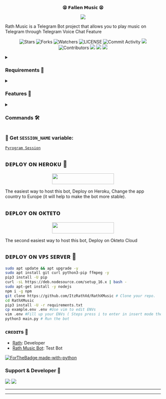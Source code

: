 <p align="center">
    <br><b>😫 𝗙𝗮𝗹𝗹𝗲𝗻 𝗠𝘂𝘀𝗶𝗰 😫</b><br>
</p>
<p align="center"><a href="https://t.me/MetraVoid_Support"><img src="https://telegra.ph/file/89cbc8b8760b6abff430f.jpg"></a></p>

Rath Music is a Telegram Bot project that allows you to play music on Telegram through Telegram Voice Chat Feature</b><br>

<p align="center">
    <img src="https://img.shields.io/github/stars/Ashmit-OP/FallenXMusic?style=for-the-badge" alt="Stars">
    <img src="https://img.shields.io/github/forks/Ashmit-OP/FallenXMusic?style=for-the-badge" alt="Forks">
    <img src="https://img.shields.io/github/watchers/Ashmit-OP/FallenXMusic?style=for-the-badge" alt="Watchers">
    <img src="https://img.shields.io/github/license/Ashmit-OP/FallenXMusic?style=for-the-badge" alt="LICENSE">
    <img src="https://img.shields.io/github/commit-activity/w/Ashmit-OP/FallenXMusic?style=for-the-badge" alt="Commit Activity">
    <a href="https://github.com/ItzRathXd/RathXMusic/commits/Ashmit-OP"> <img src="https://img.shields.io/github/last-commit/Ashmit-OP/FallenXMusic?color=blue&logo=github&logoColor=green&style=for-the-badge" /></a>
    <img src="https://img.shields.io/github/contributors/Ashmit-OP/FallenXMusic?style=for-the-badge" alt="Contributors">
    <a href="https://github.com/Ashmit-OP/FallenXMusic/issues"> <img src="https://img.shields.io/github/issues/AnonymousR1025/FallenMusic?color=blueviolet&logo=github&logoColor=green&style=for-the-badge" /></a>
    <a href="https://github.com/Ashmit-OP/FallenXMusic"> <img src="https://img.shields.io/github/repo-size/AnonymousR1025/FallenMusic?color=orange&logo=github&logoColor=green&style=for-the-badge" /></a>
    <a href="https://pypi.org/project/Pyrogram/"> <img src="https://img.shields.io/pypi/v/pyrogram?color=yellow&label=pyrogram&logo=python&logoColor=green&style=for-the-badge" /></a>
</p>

<details>
<summary><h3> Requirements 📝</h3></summary>

- FFmpeg
- NodeJS [nodesource.com](https://nodesource.com/)
- Python 3.7 or higher
- [PyTgCalls](https://github.com/pytgcalls/pytgcalls)
</details>

<details>
<summary><h3> Features 🔮</h3></summary>

- Yt-dL Fix
- Updated Plug-in
- Super Fast Bot
- No Lag Hang
- Fast Download Song From Server
- Program Updated
- Smooth Player
</details>

<details>
<summary><h3> Commands 🛠</h3></summary> 

- `/play <song name>` - play song you requested
- `/song <song name>` - download songs you want quickly
- `/ping` - Bot Online or Offine

#### Admins Only 👷‍♂️
- `/pause` - pause song play
- `/resume` - resume song play
- `/skip` - play next song
- `/end` - stop music play
</details>

### 🧪 Get `SESSION_NAME` variable:

[``Pyrogram Session``](https://telegram.me/StringFatherBot)

## ᴅᴇᴩʟᴏʏ ᴏɴ ʜᴇʀᴏᴋᴜ 🚀

<p align="center"><a href="https://heroku.com/deploy?template=https://github.com/ItzRathXd/RathXMusic"> <img src="https://img.shields.io/badge/Deploy%20To%20Heroku-black?style=for-the-badge&logo=heroku" width="200" height="35.45"/></a></p>
The easiest way to host this bot, Deploy on Heroku, Change the app country to Europe (it will help to make the bot more stable).

## ᴅᴇᴩʟᴏʏ ᴏɴ ᴏᴋᴛᴇᴛᴏ

<p align="center"><a href="https://cloud.okteto.com/deploy?repository=https://github.com/ItzRathXd/RathXMusic"><img src="https://img.shields.io/badge/Deploy%20To%20Okteto-informational?style=for-the-badge&logo=Okteto" width="200" height="35.45"/></a></p>
The second easiest way to host this bot, Deploy on Okteto Cloud

## ᴅᴇᴘʟᴏʏ ᴏɴ ᴠᴘꜱ ꜱᴇʀᴠᴇʀ 📡

```sh
sudo apt update && apt upgrade -y
sudo apt install git curl python3-pip ffmpeg -y
pip3 install -U pip
curl -sL https://deb.nodesource.com/setup_16.x | bash -
sudo apt-get install -y nodejs
npm i -g npm
git clone https://github.com/ItzRathXd/RathXMusic # Clone your repo.
cd RathXMusic
pip3 install -U -r requirements.txt
cp example.env .env #Use vim to edit ENVs
vim .env #Fill up your ENVs ( Steps press i to enter in insert mode then edit the file. Press Esc to exit the editing mode then type :wq! and press Enter key to save the file.)
python3 main.py # Run the bot
```

### ᴄʀᴇᴅɪᴛs 💖
- [Rath](https://github.com/ItzRathXd): Developer
- [Rath Music Bot](https://telegram.me/RATH_X_MUSIC_BOT): Test Bot

[![ForTheBadge made-with-python](http://ForTheBadge.com/images/badges/made-with-python.svg)](https://www.python.org/)

### Support & Developer 🎑
<a href="https://telegram.me/MetraVoid_Support"><img src="https://img.shields.io/badge/-Support%20Group-blue.svg?style=for-the-badge&logo=Telegram"></a>
<a href="https://telegram.me/ItzRathXd"><img src="https://img.shields.io/badge/%20Developer-blue.svg?style=for-the-badge&logo=Telegram"></a>

------------------------------------------------
-------------------------------------------------
